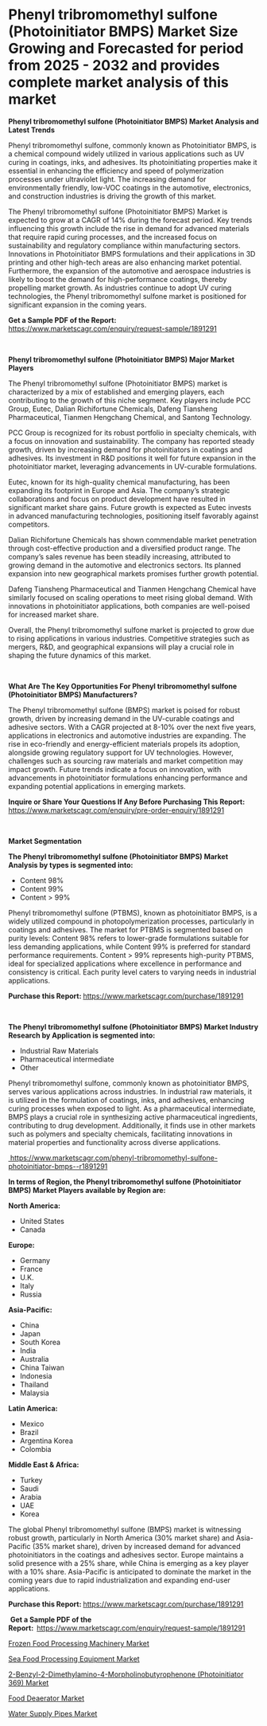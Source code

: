 <p><h1>Phenyl tribromomethyl sulfone (Photoinitiator BMPS) Market Size Growing and Forecasted for period from 2025 - 2032 and provides complete market analysis of this market</h1></p><p><strong>Phenyl tribromomethyl sulfone (Photoinitiator BMPS) Market Analysis and Latest Trends</strong></p>
<p><p>Phenyl tribromomethyl sulfone, commonly known as Photoinitiator BMPS, is a chemical compound widely utilized in various applications such as UV curing in coatings, inks, and adhesives. Its photoinitiating properties make it essential in enhancing the efficiency and speed of polymerization processes under ultraviolet light. The increasing demand for environmentally friendly, low-VOC coatings in the automotive, electronics, and construction industries is driving the growth of this market.</p><p>The Phenyl tribromomethyl sulfone (Photoinitiator BMPS) Market is expected to grow at a CAGR of 14% during the forecast period. Key trends influencing this growth include the rise in demand for advanced materials that require rapid curing processes, and the increased focus on sustainability and regulatory compliance within manufacturing sectors. Innovations in Photoinitiator BMPS formulations and their applications in 3D printing and other high-tech areas are also enhancing market potential. Furthermore, the expansion of the automotive and aerospace industries is likely to boost the demand for high-performance coatings, thereby propelling market growth. As industries continue to adopt UV curing technologies, the Phenyl tribromomethyl sulfone market is positioned for significant expansion in the coming years.</p></p>
<p><strong>Get a Sample PDF of the Report:&nbsp;</strong> <a href="https://www.marketscagr.com/enquiry/request-sample/1891291?utm_campaign=1944&utm_medium=2&utm_source=Github&utm_content=ia&utm_term=04022025&utm_id=phenyl-tribromomethyl-sulfone-photoinitiator-bmps">https://www.marketscagr.com/enquiry/request-sample/1891291</a></p>
<p>&nbsp;</p>
<p><strong>Phenyl tribromomethyl sulfone (Photoinitiator BMPS) Major Market Players</strong></p>
<p><p>The Phenyl tribromomethyl sulfone (Photoinitiator BMPS) market is characterized by a mix of established and emerging players, each contributing to the growth of this niche segment. Key players include PCC Group, Eutec, Dalian Richifortune Chemicals, Dafeng Tiansheng Pharmaceutical, Tianmen Hengchang Chemical, and Santong Technology.</p><p>PCC Group is recognized for its robust portfolio in specialty chemicals, with a focus on innovation and sustainability. The company has reported steady growth, driven by increasing demand for photoinitiators in coatings and adhesives. Its investment in R&D positions it well for future expansion in the photoinitiator market, leveraging advancements in UV-curable formulations.</p><p>Eutec, known for its high-quality chemical manufacturing, has been expanding its footprint in Europe and Asia. The company’s strategic collaborations and focus on product development have resulted in significant market share gains. Future growth is expected as Eutec invests in advanced manufacturing technologies, positioning itself favorably against competitors.</p><p>Dalian Richifortune Chemicals has shown commendable market penetration through cost-effective production and a diversified product range. The company’s sales revenue has been steadily increasing, attributed to growing demand in the automotive and electronics sectors. Its planned expansion into new geographical markets promises further growth potential.</p><p>Dafeng Tiansheng Pharmaceutical and Tianmen Hengchang Chemical have similarly focused on scaling operations to meet rising global demand. With innovations in photoinitiator applications, both companies are well-poised for increased market share.</p><p>Overall, the Phenyl tribromomethyl sulfone market is projected to grow due to rising applications in various industries. Competitive strategies such as mergers, R&D, and geographical expansions will play a crucial role in shaping the future dynamics of this market.</p></p>
<p>&nbsp;</p>
<p><strong>What Are The Key Opportunities For Phenyl tribromomethyl sulfone (Photoinitiator BMPS) Manufacturers?</strong></p>
<p><p>The Phenyl tribromomethyl sulfone (BMPS) market is poised for robust growth, driven by increasing demand in the UV-curable coatings and adhesive sectors. With a CAGR projected at 8-10% over the next five years, applications in electronics and automotive industries are expanding. The rise in eco-friendly and energy-efficient materials propels its adoption, alongside growing regulatory support for UV technologies. However, challenges such as sourcing raw materials and market competition may impact growth. Future trends indicate a focus on innovation, with advancements in photoinitiator formulations enhancing performance and expanding potential applications in emerging markets.</p></p>
<p><strong>Inquire or Share Your Questions If Any Before Purchasing This Report:</strong> <a href="https://www.marketscagr.com/enquiry/pre-order-enquiry/1891291?utm_campaign=1944&utm_medium=2&utm_source=Github&utm_content=ia&utm_term=04022025&utm_id=phenyl-tribromomethyl-sulfone-photoinitiator-bmps">https://www.marketscagr.com/enquiry/pre-order-enquiry/1891291</a></p>
<p>&nbsp;</p>
<p><strong>Market Segmentation</strong></p>
<p><strong>The Phenyl tribromomethyl sulfone (Photoinitiator BMPS) Market Analysis by types is segmented into:</strong></p>
<p><ul><li>Content 98%</li><li>Content 99%</li><li>Content > 99%</li></ul></p>
<p><p>Phenyl tribromomethyl sulfone (PTBMS), known as photoinitiator BMPS, is a widely utilized compound in photopolymerization processes, particularly in coatings and adhesives. The market for PTBMS is segmented based on purity levels: Content 98% refers to lower-grade formulations suitable for less demanding applications, while Content 99% is preferred for standard performance requirements. Content > 99% represents high-purity PTBMS, ideal for specialized applications where excellence in performance and consistency is critical. Each purity level caters to varying needs in industrial applications.</p></p>
<p><strong>Purchase this Report:&nbsp;</strong><a href="https://www.marketscagr.com/purchase/1891291?utm_campaign=1944&utm_medium=2&utm_source=Github&utm_content=ia&utm_term=04022025&utm_id=phenyl-tribromomethyl-sulfone-photoinitiator-bmps">https://www.marketscagr.com/purchase/1891291</a></p>
<p>&nbsp;</p>
<p><strong>The Phenyl tribromomethyl sulfone (Photoinitiator BMPS) Market Industry Research by Application is segmented into:</strong></p>
<p><ul><li>Industrial Raw Materials</li><li>Pharmaceutical intermediate</li><li>Other</li></ul></p>
<p><p>Phenyl tribromomethyl sulfone, commonly known as photoinitiator BMPS, serves various applications across industries. In industrial raw materials, it is utilized in the formulation of coatings, inks, and adhesives, enhancing curing processes when exposed to light. As a pharmaceutical intermediate, BMPS plays a crucial role in synthesizing active pharmaceutical ingredients, contributing to drug development. Additionally, it finds use in other markets such as polymers and specialty chemicals, facilitating innovations in material properties and functionality across diverse applications.</p></p>
<p><a href="https://www.marketscagr.com/phenyl-tribromomethyl-sulfone-photoinitiator-bmps--r1891291?utm_campaign=1944&utm_medium=2&utm_source=Github&utm_content=ia&utm_term=04022025&utm_id=phenyl-tribromomethyl-sulfone-photoinitiator-bmps">&nbsp;https://www.marketscagr.com/phenyl-tribromomethyl-sulfone-photoinitiator-bmps--r1891291</a></p>
<p><strong>In terms of Region, the Phenyl tribromomethyl sulfone (Photoinitiator BMPS) Market Players available by Region are:</strong></p>
<p>
    <p> <strong> North America: </strong>
        <ul>
            <li>United States</li>
            <li>Canada</li>
        </ul>
        </p> 
    <p> <strong> Europe: </strong>
        <ul>
            <li>Germany</li>
            <li>France</li>
            <li>U.K.</li>
            <li>Italy</li>
            <li>Russia</li>
        </ul>
        </p> 
    <p> <strong> Asia-Pacific: </strong>
        <ul>
            <li>China</li>
            <li>Japan</li>
            <li>South Korea</li>
            <li>India</li>
            <li>Australia</li>
            <li>China Taiwan</li>
            <li>Indonesia</li>
            <li>Thailand</li>
            <li>Malaysia</li>
        </ul>
        </p> 
    <p> <strong> Latin America: </strong>
        <ul>
            <li>Mexico</li>
            <li>Brazil</li>
            <li>Argentina Korea</li>
            <li>Colombia</li>
        </ul>
        </p> 
    <p> <strong> Middle East & Africa: </strong>
        <ul>
            <li>Turkey</li>
            <li>Saudi</li>
            <li>Arabia</li>
            <li>UAE</li>
            <li>Korea</li>
        </ul>
    </p>
    </p>
<p><p>The global Phenyl tribromomethyl sulfone (BMPS) market is witnessing robust growth, particularly in North America (30% market share) and Asia-Pacific (35% market share), driven by increased demand for advanced photoinitiators in the coatings and adhesives sector. Europe maintains a solid presence with a 25% share, while China is emerging as a key player with a 10% share. Asia-Pacific is anticipated to dominate the market in the coming years due to rapid industrialization and expanding end-user applications.</p></p>
<p><strong>Purchase this Report: </strong><a href="https://www.marketscagr.com/purchase/1891291?utm_campaign=1944&utm_medium=2&utm_source=Github&utm_content=ia&utm_term=04022025&utm_id=phenyl-tribromomethyl-sulfone-photoinitiator-bmps">https://www.marketscagr.com/purchase/1891291</a></p>
<p>&nbsp;<strong>Get a Sample PDF of the Report:&nbsp;&nbsp;</strong><a href="https://www.marketscagr.com/enquiry/request-sample/1891291?utm_campaign=1944&utm_medium=2&utm_source=Github&utm_content=ia&utm_term=04022025&utm_id=phenyl-tribromomethyl-sulfone-photoinitiator-bmps">https://www.marketscagr.com/enquiry/request-sample/1891291</a></p>
<p><strong></strong></p>
<p><p><a href="https://www.linkedin.com/pulse/providing-industry-analysis-andforecasts-between-2025-2032-vnpge?utm_campaign=1944&utm_medium=2&utm_source=Github&utm_content=ia&utm_term=04022025&utm_id=phenyl-tribromomethyl-sulfone-photoinitiator-bmps">Frozen Food Processing Machinery Market</a></p><p><a href="https://www.linkedin.com/pulse/sea-food-processing-equipment-value-chain-analysis-from-tflme?utm_campaign=1944&utm_medium=2&utm_source=Github&utm_content=ia&utm_term=04022025&utm_id=phenyl-tribromomethyl-sulfone-photoinitiator-bmps">Sea Food Processing Equipment Market</a></p><p><a href="https://github.com/Chiragrp22/Market-Research-Report-List-7/blob/main/2-benzyl-2-dimethylamino-4-morpholinobutyrophenone-photoinitiator-369-market.md?utm_campaign=1944&utm_medium=2&utm_source=Github&utm_content=ia&utm_term=04022025&utm_id=phenyl-tribromomethyl-sulfone-photoinitiator-bmps">2-Benzyl-2-Dimethylamino-4-Morpholinobutyrophenone (Photoinitiator 369) Market</a></p><p><a href="https://www.linkedin.com/pulse/food-deaerator-market-structure-size-analysis-cagr-xlqke?utm_campaign=1944&utm_medium=2&utm_source=Github&utm_content=ia&utm_term=04022025&utm_id=phenyl-tribromomethyl-sulfone-photoinitiator-bmps">Food Deaerator Market</a></p><p><a href="https://www.linkedin.com/pulse/top-trends-transforming-water-supply-pipes-market-2025-2032-2oxac?utm_campaign=1944&utm_medium=2&utm_source=Github&utm_content=ia&utm_term=04022025&utm_id=phenyl-tribromomethyl-sulfone-photoinitiator-bmps">Water Supply Pipes Market</a></p></p>